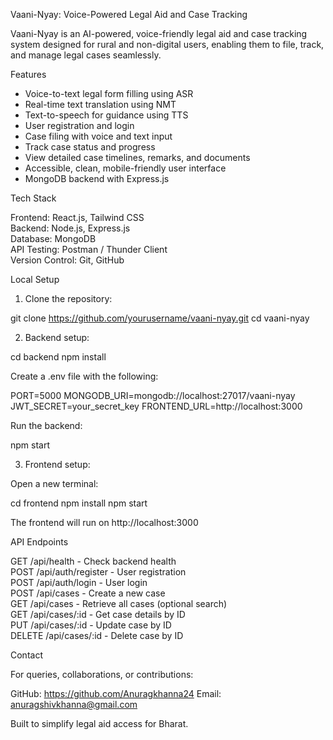 Vaani-Nyay: Voice-Powered Legal Aid and Case Tracking

Vaani-Nyay is an AI-powered, voice-friendly legal aid and case tracking system designed for rural and non-digital users, enabling them to file, track, and manage legal cases seamlessly.

Features

- Voice-to-text legal form filling using  ASR
- Real-time text translation using  NMT
- Text-to-speech for guidance using  TTS
- User registration and login
- Case filing with voice and text input
- Track case status and progress
- View detailed case timelines, remarks, and documents
- Accessible, clean, mobile-friendly user interface
- MongoDB backend with Express.js


Tech Stack

Frontend: React.js, Tailwind CSS  
Backend: Node.js, Express.js  
Database: MongoDB  
API Testing: Postman / Thunder Client  
Version Control: Git, GitHub


Local Setup

1. Clone the repository:

git clone https://github.com/yourusername/vaani-nyay.git
cd vaani-nyay

2. Backend setup:

cd backend
npm install

Create a .env file with the following:

PORT=5000
MONGODB_URI=mongodb://localhost:27017/vaani-nyay
JWT_SECRET=your_secret_key
FRONTEND_URL=http://localhost:3000

Run the backend:

npm start

3. Frontend setup:

Open a new terminal:

cd frontend
npm install
npm start

The frontend will run on http://localhost:3000


API Endpoints

GET /api/health - Check backend health  
POST /api/auth/register - User registration  
POST /api/auth/login - User login  
POST /api/cases - Create a new case  
GET /api/cases - Retrieve all cases (optional search)  
GET /api/cases/:id - Get case details by ID  
PUT /api/cases/:id - Update case by ID  
DELETE /api/cases/:id - Delete case by ID


Contact

For queries, collaborations, or contributions:

GitHub: https://github.com/Anuragkhanna24
Email: anuragshivkhanna@gmail.com


Built to simplify legal aid access for Bharat.
